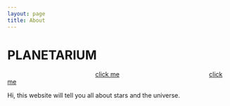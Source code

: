 ```yaml
---
layout: page
title: About
---
```


# PLANETARIUM
<a href="/contact/" class="btn btn-primary" style="margin:200px">click me</a> <a href="/contact/" class="btn btn-primary">click me</a>

Hi, this website will tell you all about stars and the universe.
